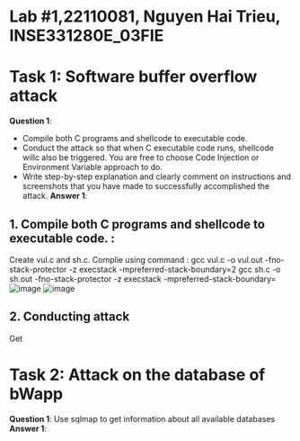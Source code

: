 # Lab #1,22110081, Nguyen Hai Trieu, INSE331280E_03FIE
# Task 1: Software buffer overflow attack
**Question 1**:
- Compile both C programs and shellcode to executable code. 
- Conduct the attack so that when C executable code runs, shellcode willc also be triggered. 
  You are free to choose Code Injection or Environment Variable approach to do. 
- Write step-by-step explanation and clearly comment on instructions and screenshots that you have made to successfully accomplished the attack.
**Answer 1**:
## 1. Compile both C programs and shellcode to executable code. :
Create vul.c and sh.c.
Complie using command :
gcc vul.c -o vul.out -fno-stack-protector -z execstack -mpreferred-stack-boundary=2
gcc sh.c -o sh.out -fno-stack-protector -z execstack -mpreferred-stack-boundary=
![image](https://github.com/user-attachments/assets/e12fae0e-8010-4763-b90f-73d88f0e6df8)
![image](https://github.com/user-attachments/assets/8cfbb852-63ca-4550-b327-8da906c3f53f)

## 2. Conducting attack
Get 
# Task 2: Attack on the database of bWapp 
**Question 1**: Use sqlmap to get information about all available databases
**Answer 1**:

  
